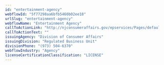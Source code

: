 ```yaml
---
id: "entertainment-agency"
webflowId: "5f77298aa6bfb5460b02ee18"
urlSlug: "entertainment-agency"
webflowName: "Entertainment Agency"
callToActionLink: "http://njconsumeraffairs.gov/epservices/Pages/default.aspx"
callToActionText: ""
issuingAgency: "Division of Consumer Affairs"
issuingDivision: "Regulated Business Unit"
divisionPhone: "(973) 504-6370"
webflowIndustry: "Agency"
licenseCertificationClassification: "LICENSE"
---
```

